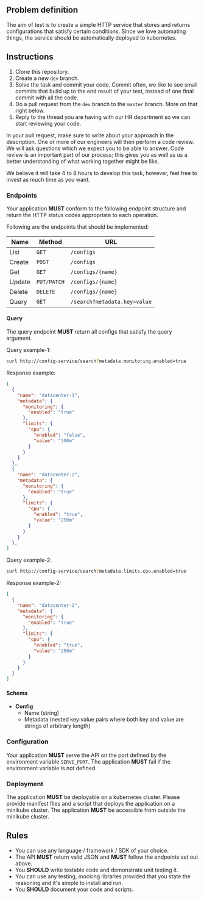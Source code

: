 ## Problem definition

The aim of test is to create a simple HTTP service that stores and returns configurations that satisfy certain conditions.
Since we love automating things, the service should be automatically deployed to kubernetes.

## Instructions

1. Clone this repository.
2. Create a new `dev` branch.
3. Solve the task and commit your code. Commit often, we like to see small commits that build up to the end result of your test, instead of one final commit with all the code.
4. Do a pull request from the `dev` branch to the `master` branch. More on that right below.
5. Reply to the thread you are having with our HR department so we can start reviewing your code.

In your pull request, make sure to write about your approach in the description. One or more of our engineers will then perform a code review.
We will ask questions which we expect you to be able to answer. Code review is an important part of our process;
this gives you as well as us a better understanding of what working together might be like.

We believe it will take 4 to 8 hours to develop this task, however, feel free to invest as much time as you want.

### Endpoints

Your application **MUST** conform to the following endpoint structure and return the HTTP status codes appropriate to each operation.

Following are the endpoints that should be implemented:

| Name   | Method      | URL
| ---    | ---         | ---
| List   | `GET`       | `/configs`
| Create | `POST`      | `/configs`
| Get    | `GET`       | `/configs/{name}`
| Update | `PUT/PATCH` | `/configs/{name}`
| Delete | `DELETE`    | `/configs/{name}`
| Query  | `GET`       | `/search?metadata.key=value`

#### Query

The query endpoint **MUST** return all configs that satisfy the query argument.

Query example-1:

```sh
curl http://config-service/search?metadata.monitoring.enabled=true
```

Response example:

```json
[
  {
    "name": "datacenter-1",
    "metadata": {
      "monitoring": {
        "enabled": "true"
      },
      "limits": {
        "cpu": {
          "enabled": "false",
          "value": "300m"
        }
      }
    }
  },
  {
    "name": "datacenter-2",
    "metadata": {
      "monitoring": {
        "enabled": "true"
      },
      "limits": {
        "cpu": {
          "enabled": "true",
          "value": "250m"
        }
      }
    }
  },
]
```


Query example-2:

```sh
curl http://config-service/search?metadata.limits.cpu.enabled=true
```

Response example-2:

```json
[
  {
    "name": "datacenter-2",
    "metadata": {
      "monitoring": {
        "enabled": "true"
      },
      "limits": {
        "cpu": {
          "enabled": "true",
          "value": "250m"
        }
      }
    }
  }
]
```

#### Schema

- **Config**
  - Name (string)
  - Metadata (nested key:value pairs where both key and value are strings of arbitrary length)

### Configuration

Your application **MUST** serve the API on the port defined by the environment variable `SERVE_PORT`.
The application **MUST** fail if the environment variable is not defined.

### Deployment

The application **MUST** be deployable on a kubernetes cluster. Please provide manifest files and a script that deploys the application on a minikube cluster.
The application **MUST** be accessible from outside the minikube cluster.

## Rules

- You can use any language / framework / SDK of your choice.
- The API **MUST** return valid JSON and **MUST** follow the endpoints set out above.
- You **SHOULD** write testable code and demonstrate unit testing it.
- You can use any testing, mocking libraries provided that you state the reasoning and it's simple to install and run.
- You **SHOULD** document your code and scripts.
